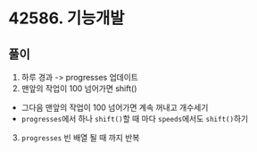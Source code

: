 # 42586. 기능개발

## 풀이
1. 하루 경과 -> progresses 업데이트
2. 맨앞의 작업이 100 넘어가면 shift()
  - 그다음 맨앞의 작업이 100 넘어가면 계속 꺼내고 개수세기
  - `progresses`에서 하나 `shift()`할 때 마다 `speeds`에서도 `shift()`하기
3. `progresses` 빈 배열 될 때 까지 반복
